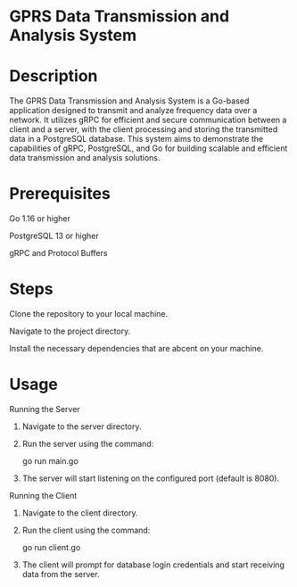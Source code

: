 # GPRS Data Transmission and Analysis System
# Description
The GPRS Data Transmission and Analysis System is a Go-based application designed to transmit and analyze frequency data over a network. It utilizes gRPC for efficient and secure communication between a client and a server, with the client processing and storing the transmitted data in a PostgreSQL database. This system aims to demonstrate the capabilities of gRPC, PostgreSQL, and Go for building scalable and efficient data transmission and analysis solutions.

# Prerequisites
Go 1.16 or higher

PostgreSQL 13 or higher

gRPC and Protocol Buffers

# Steps
Clone the repository to your local machine.

Navigate to the project directory.

Install the necessary dependencies that are abcent on your machine.

# Usage
Running the Server

1. Navigate to the server directory.

2. Run the server using the command:
  
    go run main.go
3. The server will start listening on the configured port (default is 8080).

Running the Client

1. Navigate to the client directory.

2. Run the client using the command:
  
    go run client.go
3. The client will prompt for database login credentials and start receiving data from the server.
